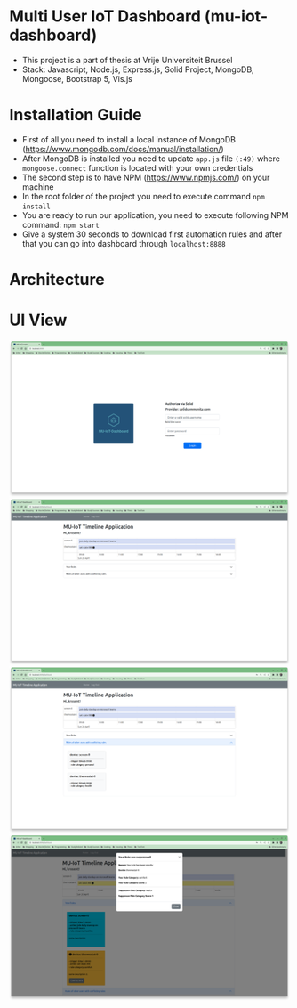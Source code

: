 # Multi User IoT Dashboard (mu-iot-dashboard)
- This project is a part of thesis at Vrije Universiteit Brussel
- Stack: Javascript, Node.js, Express.js, Solid Project, MongoDB, Mongoose, Bootstrap 5, Vis.js

# Installation Guide
* First of all you need to install a local instance of MongoDB (https://www.mongodb.com/docs/manual/installation/)
* After MongoDB is installed you need to update `app.js` file `(:49)` where `mongoose.connect` function is located with your own credentials
* The second step is to have NPM (https://www.npmjs.com/) on your machine
* In the root folder of the project you need to execute command `npm install`
* You are ready to run our application, you need to execute following NPM command: `npm start`
* Give a system 30 seconds to download first automation rules and after that you can go into dashboard through `localhost:8888`

# Architecture

# UI View
![login page](https://github.com/Krosent/mu-iot-dashboard/blob/master/.github/images/Screenshot%20from%202022-08-15%2013-00-05.png)
![dashboard page your rules open](https://github.com/Krosent/mu-iot-dashboard/blob/master/.github/images/Screenshot%20from%202022-08-15%2013-00-50.png)
![dashboard page other users rules open](https://github.com/Krosent/mu-iot-dashboard/blob/master/.github/images/Screenshot%20from%202022-08-15%2013-00-55.png)
![suppression rule message](https://github.com/Krosent/mu-iot-dashboard/blob/master/.github/images/Screenshot%20from%202022-08-15%2013-00-59.png)
